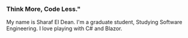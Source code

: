 ### Think More, Code Less."
My name is Sharaf El Dean.
I'm a graduate student, Studying Software Engineering.
I love playing with C# and Blazor.

